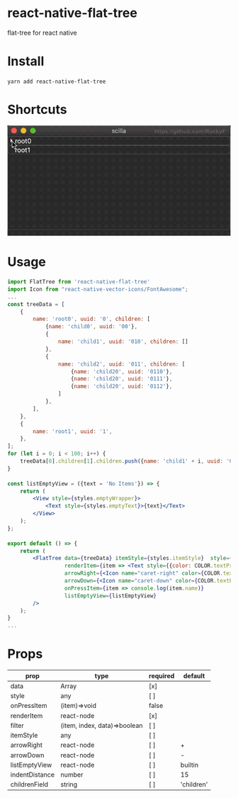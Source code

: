 # react-native-flat-tree
flat-tree for react native

# Install
`yarn add react-native-flat-tree`

# Shortcuts
![open](https://raw.githubusercontent.com/RockyF/react-native-flat-tree/master/assets/shortcut0.gif)

# Usage
```jsx harmony
import FlatTree from 'react-native-flat-tree'
import Icon from "react-native-vector-icons/FontAwesome";
...
const treeData = [
	{
		name: 'root0', uuid: '0', children: [
			{name: 'child0', uuid: '00'},
			{
				name: 'child1', uuid: '010', children: []
			},
			{
				name: 'child2', uuid: '011', children: [
					{name: 'child20', uuid: '0110'},
					{name: 'child20', uuid: '0111'},
					{name: 'child20', uuid: '0112'},
				]
			},
		],
	},
	{
		name: 'root1', uuid: '1',
	},
];
for (let i = 0; i < 100; i++) {
	treeData[0].children[1].children.push({name: 'child1' + i, uuid: '0100_' + i},)
}

const listEmptyView = ({text = 'No Items'}) => {
	return (
		<View style={styles.emptyWrapper}>
			<Text style={styles.emptyText}>{text}</Text>
		</View>
	);
};

export default () => {
	return (
		<FlatTree data={treeData} itemStyle={styles.itemStyle}  style={styles.container}
		          renderItem={item => <Text style={{color: COLOR.textPrimary}}>{item.name}</Text>}
		          arrowRight={<Icon name="caret-right" color={COLOR.textPrimary}/>}
		          arrowDown={<Icon name="caret-down" color={COLOR.textPrimary}/>}
		          onPressItem={item => console.log(item.name)}
		          listEmptyView={listEmptyView}
		/>
	);
}
...
```

# Props
| prop | type | required | default |
| ---- | ---- | ----     | ----    |
| data | Array | [x] |  |
| style | any | [ ] |  |
| onPressItem | (item)=>void | false |  |
| renderItem | react-node | [x] |  |
| filter | (item, index, data)=>boolean | [ ] |  |
| itemStyle | any | [ ] |  |
| arrowRight | react-node | [ ] | + |
| arrowDown | react-node | [ ] | - |
| listEmptyView | react-node | [ ] | builtin |
| indentDistance | number | [ ] | 15 |
| childrenField | string | [ ] | 'children' |
